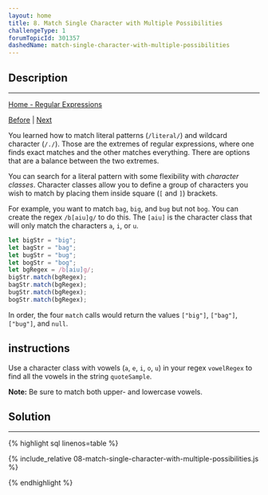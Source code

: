 ```yaml
---
layout: home
title: 8. Match Single Character with Multiple Possibilities
challengeType: 1
forumTopicId: 301357
dashedName: match-single-character-with-multiple-possibilities
---
```


<div class="row">
<div class="columnStmt" markdown="1">

## Description
------

[Home - Regular Expressions](../regular-expressions/README.md)

[Before](./07-match-anything-with-wildcard-period.md)  | [Next](./09-match-letters-of-the-alphabet.md) 

You learned how to match literal patterns (`/literal/`) and wildcard character (`/./`). Those are the extremes of regular expressions, where one finds exact matches and the other matches everything. There are options that are a balance between the two extremes.

You can search for a literal pattern with some flexibility with <dfn>character classes</dfn>. Character classes allow you to define a group of characters you wish to match by placing them inside square (`[` and `]`) brackets.

For example, you want to match `bag`, `big`, and `bug` but not `bog`. You can create the regex `/b[aiu]g/` to do this. The `[aiu]` is the character class that will only match the characters `a`, `i`, or `u`.

```js
let bigStr = "big";
let bagStr = "bag";
let bugStr = "bug";
let bogStr = "bog";
let bgRegex = /b[aiu]g/;
bigStr.match(bgRegex);
bagStr.match(bgRegex);
bugStr.match(bgRegex);
bogStr.match(bgRegex);
```

In order, the four `match` calls would return the values `["big"]`, `["bag"]`, `["bug"]`, and `null`.

##  instructions 

Use a character class with vowels (`a`, `e`, `i`, `o`, `u`) in your regex `vowelRegex` to find all the vowels in the string `quoteSample`.

**Note:** Be sure to match both upper- and lowercase vowels.

</div>
<div class="columnSol" markdown="1">

## Solution
------

{% highlight sql linenos=table %}

{% include_relative 08-match-single-character-with-multiple-possibilities.js %}

{% endhighlight %}

</div>
</div>